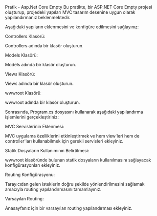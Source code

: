 Pratik - Asp.Net Core Empty
Bu pratikte, bir ASP.NET Core Empty projesi oluşturup, projedeki yapıları MVC tasarım desenine uygun olarak yapılandırmanız beklenmektedir.

Aşağıdaki yapıların eklenmesini ve konfigüre edilmesini sağlayınız:

Controllers Klasörü:

Controllers adında bir klasör oluşturun.

Models Klasörü:

Models adında bir klasör oluşturun.

Views Klasörü:

Views adında bir klasör oluşturun.

wwwroot Klasörü:

wwwroot adında bir klasör oluşturun.

Sonrasında, Program.cs dosyasını kullanarak aşağıdaki yapılandırma işlemlerini gerçekleştiriniz:

MVC Servislerinin Eklenmesi:

MVC uygulama özelliklerini etkinleştirmek ve hem view'leri hem de controller'ları kullanabilmek için gerekli servisleri ekleyiniz.

Statik Dosyaların Kullanımının Belirtilmesi:

wwwroot klasöründe bulunan statik dosyaların kullanılmasını sağlayacak konfigürasyonları ekleyiniz.

Routing Konfigürasyonu:

Tarayıcıdan gelen isteklerin doğru şekilde yönlendirilmesini sağlamak amacıyla routing yapılandırmasını tamamlayınız.

Varsayılan Routing:

Anasayfanız için bir varsayılan routing yapılandırması ekleyiniz.
